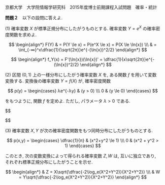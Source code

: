 京都大学　大学院情報学研究科　2015年度博士前期課程入試問題　確率・統計

**問題２**　以下の設問に答えよ.

(1) 確率変数 $X$ が標準正規分布にしたがうものとする. 確率変数 $Y = e^X$ の確率密度関数を求めよ.

$$
    \begin{align*}
        F(Y) & = P(Y \le x) = P(e^X \le x) = P(X \le \ln{x}) \\\
        & = \int_{-∞}^x\dfrac{1}{\sqrt{2π}}e^{-(\ln{x})^2/2}
    \end{align*}
$$

$$
    \begin{align*}
        f_Y(x) = F'(\ln{x})(\ln{x})' = \dfrac{1}{x\sqrt{2π}}e^{-(\ln{x})^2/2}
    \end{align*}
$$

(2) 区間 $(0,1)$ 上の一様分布にしたがう確率変数 $X$ を, ある関数 $f$ を用いて変数変換する. 変換後の確率変数 $Y = f(X)$ が, 確率密度関数

$$
    p(y) = \begin{cases} λe^{-λy} & (y > 0) \\\ 0 & (y \le 0) \end{cases}
$$

をもつように, 関数 $f$ を定めよ. ただし, パラメータ $λ > 0$ である.

$$
    
$$

(3) 確率変数 $X,Y$ が次の確率密度関数をもつ同時分布にしたがうものとする. 

$$
    p(x,y) = \begin{cases} \dfrac{1}{π} & (x^2+y^2 \le 1) \\\ 0 & (x^2 + y^2 > 1) \end{cases}
$$

このとき, 次の変数変換によって得られる確率変数 $Z, W$ は, 互いに独立であり, それぞれ標準正規分布にしたがうことを示せ.

$$
    \begin{align*}
        & Z = X\sqrt{\dfrac{-2\log_e(X^2+Y^2)}{X^2+Y^2}} \\\
        & W = Y\sqrt{\dfrac{-2\log_e(X^2+Y^2)}{X^2+Y^2}}
    \end{align*}
$$

